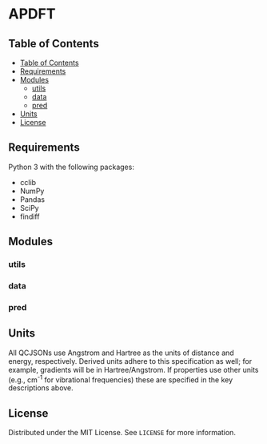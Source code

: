 # APDFT

## Table of Contents

- [Table of Contents](#table-of-contents)
- [Requirements](#requirements)
- [Modules](#modules)
  - [utils](#utils)
  - [data](#data)
  - [pred](#pred)
- [Units](#units)
- [License](#license)

## Requirements

Python 3 with the following packages:

- cclib
- NumPy
- Pandas
- SciPy
- findiff

## Modules

### utils

### data

### pred

## Units

All QCJSONs use Angstrom and Hartree as the units of distance and energy, respectively.
Derived units adhere to this specification as well; for example, gradients will be in Hartree/Angstrom.
If properties use other units (e.g., cm<sup>-1</sup> for vibrational frequencies) these are specified in the key descriptions above.

## License

Distributed under the MIT License. See `LICENSE` for more information.
